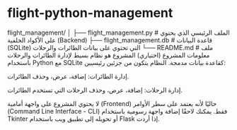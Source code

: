 # flight-python-management
flight_management/
│
├── flight_management.py   # الملف الرئيسي الذي يحتوي على الأكواد الخلفية (Backend)
├── flight_management.db   # قاعدة البيانات (SQLite) التي تحتوي على بيانات الطائرات والرحلات
└── README.md              # ملف معلومات المشروع (اختياري)
المشروع هو نظام بسيط لإدارة الطائرات والرحلات باستخدام Python مع SQLite كقاعدة بيانات مدمجة. النظام يتكون من جزئين رئيسيين:

إدارة الطائرات: إضافة، عرض، وحذف الطائرات.

إدارة الرحلات: إضافة، عرض، وحذف الرحلات التي تستخدم الطائرات.

لا يحتوي المشروع على واجهة أمامية (Frontend) حاليًا لأنه يعتمد على سطر الأوامر (Command Line Interface - CLI) فقط. يمكنك لاحقًا إضافة واجهة رسومية باستخدام Tkinter أو تحويله إلى تطبيق ويب باستخدام Flask إذا أردت.

